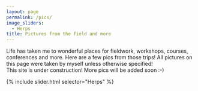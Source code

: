 ```yaml
---
layout: page
permalink: /pics/
image_sliders:
  - Herps
title: Pictures from the field and more
---
```

Life has taken me to wonderful places for fieldwork, workshops, courses, conferences and more. Here are a few pics from those trips!
All pictures on this page were taken by myself unless otherwise specified!
<br>
This site is under construction! More pics will be added soon :-)
<br>




{% include slider.html selector="Herps" %}



























